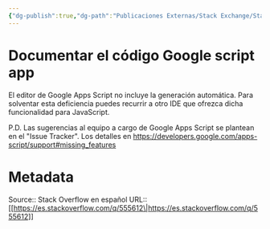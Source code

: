 ```yaml
---
{"dg-publish":true,"dg-path":"Publicaciones Externas/Stack Exchange/Stack Overflow en español/es.stackoverflow.com-555612.md","permalink":"/publicaciones-externas/stack-exchange/stack-overflow-en-espanol/es-stackoverflow-com-555612/","title":"Documentar el código Google script app","hide":true,"noteIcon":"default","created":"2024-04-03T12:49:10.418-06:00","updated":"2024-04-05T16:43:57.982-06:00"}
---
```


# Documentar el código Google script app

El editor de Google Apps Script no incluye la generación automática. Para solventar esta deficiencia puedes recurrir a otro IDE que ofrezca dicha funcionalidad para JavaScript.

P.D. Las sugerencias al equipo a cargo de Google Apps Script se plantean en el "Issue Tracker". Los detalles en https://developers.google.com/apps-script/support#missing_features

# Metadata
Source:: Stack Overflow en español
URL:: [[https://es.stackoverflow.com/q/555612\|https://es.stackoverflow.com/q/555612]]

